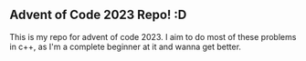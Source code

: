 ## Advent of Code 2023 Repo! :D

This is my repo for advent of code 2023. I aim to do most of these problems in c++, as I'm a complete beginner at it and wanna get better.
